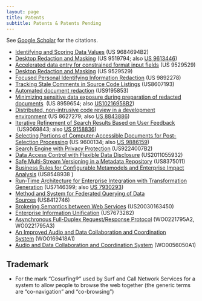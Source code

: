 ```yaml
---
layout: page
title: Patents
subtitle: Patents & Patents Pending
---
```



See [Google Scholar](http://scholar.google.com/citations?hl=en&user=d0FLp-q9vFEC&view_op=list_works&pagesize=100) for the citations.

*   [Identifying and Scoring Data Values](https://patents.google.com/patent/US9684694B2/) (US 9684694B2)
*   [Desktop Redaction and Masking](https://www.google.com/patents/US9519794) (US 9519794; also [US 9613446](https://patents.google.com/patent/US9613446B2/en))
*   [Accelerated data entry for constrained format input fields](https://www.google.com/patents/US9529529) (US 9529529)
*   [Desktop Redaction and Masking](https://www.google.com/patents/US9529529) (US 9529529)
*   [Focused Personal Identifying Information Redaction](https://patents.google.com/patent/US9892278B2/en) (US 9892278)
*   [Tracking Stale Comments in Source Code Listings](https://www.google.com/patents/US8607193) (US8607193)
*   [Automated document redaction](http://www.google.com/patents/US9195853) (US9195853)
*   [Minimizing sensitive data exposure during preparation of redacted documents](https://www.google.com/patents/US8959654)  (US 8959654; also [US10216958B2](https://patents.google.com/patent/US10216958B2))
*   [Distributed, non-intrusive code review in a development environment](https://www.google.com/patents/US8627279) (US 8627279; also [US 8843886](https://patents.google.com/patent/US8843886B2/en))
*   [Iterative Refinement of Search Results Based on User Feedback](https://patents.google.com/patent/US9069843B2)  (US9069843; also [US 9158836](https://patents.google.com/patent/US9158836B2/en))
*   [Selecting Portions of Computer-Accessible Documents for Post-Selection Processing](https://www.google.com/patents/US9600134) (US 9600134; also [US 9886159](https://patents.google.com/patent/US9886159B2/en))
*   [Search Engine with Privacy Protection](https://patents.google.com/patent/US9224007B2/en) (US9224007B2)
*   [Data Access Control with Flexible Data Disclosure](http://www.google.com/patents?id=TW1NAQAAEBAJ) (US2011055932)
*   [Safe Multi-Stream Versioning in a Metadata Repository](https://www.google.com/patents/US8375011) (US8375011)
*   [Business Rules for Configurable Metamodels and Enterprise Impact Analysis](https://www.google.com/patents/US8548938) (US8548938 )
*   [Run-Time Architecture for Enterprise Integration with Transformation Generation](https://www.google.com/patents/US7146399) (US7146399; also [US 7930293](http://www.google.com/patents/US7930293))
*   [Method and System for Federated Querying of Data Sources](https://www.google.com/patents/US8412746) (US8412746)
*   [Brokering Semantics between Web Services](http://www.google.com/patents/US20030163450) (US20030163450)
*   [Enterprise Information Unification](https://www.google.com/patents/US7673282) (US7673282)
*   [Asynchronous Full-Duplex Request/Response Protocol](http://v3.espacenet.com/textdoc?DB=EPODOC&IDX=WO0221795&F=0) (WO0221795A2, WO0221795A3)
*   [An Improved Audio and Data Collaboration and Coordination System](http://www.wipo.int/patentscope/search/en/WO2001069418) (WO0169418A1)
*   [Audio and Data Collaboration and Coordination System](http://v3.espacenet.com/textdoc?DB=EPODOC&IDX=WO0056050&F=0) (WO0056050A1)


Trademark
---------

*   For the mark “Cosurfing®” used by Surf and Call Network Services for a system to allow people to browse the web together (the generic terms are “co-navigation” and “co-browsing”)
